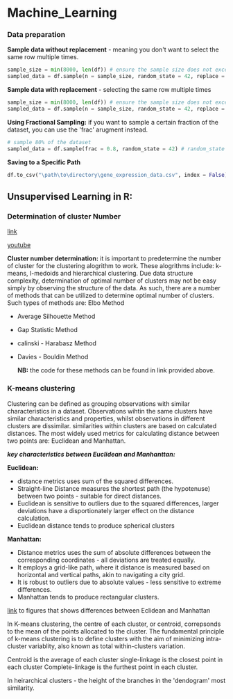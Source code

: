 # Machine_Learning


### Data preparation
**Sample data without replacement** - meaning you don't want to select the same row multiple times.
```python
sample_size = min(8000, len(df)) # ensure the sample size does not exceed the available rows
sampled_data = df.sample(n = sample_size, random_state = 42, replace = False)
```
**Sample data with replacement** - selecting the same row multiple times
```python
sample_size = min(8000, len(df)) # ensure the sample size does not exceed the available rows
sampled_data = df.sample(n = sample_size, random_state = 42, replace = True)
```
**Using Fractional Sampling:** if you want to sample a certain fraction of the dataset, you can use the 'frac' arugment instead.
```python
# sample 80% of the dataset
sampled_data = df.sample(frac = 0.8, random_state = 42) # random_state is for reproducibility
```
**Saving to a Specific Path**
```python
df.to_csv("\path\to\directory\gene_expression_data.csv", index = False)
```









## Unsupervised Learning in R:
### Determination of cluster Number 
[link](https://medium.com/@ozturkfemre/unsupervised-learning-determination-of-cluster-number-be8842cdb11)

[youtube](https://www.youtube.com/watch?v=7xHsRkOdVwo)

**Cluster number determination:**
it is important to predetermine the number of cluster for the clustering alogrithm to work. These alogrithms include:
k-means, l-medoids and hierarchical clustering.
Due data structure complexity, determination of optimal number of clusters may not be easy simply by observing the structure of the data. As such, there are a number of methods that can be utilized to determine optimal number of clusters. Such types of methods are:
Elbo Method
- Average Silhouette Method
- Gap Statistic Method
- calinski - Harabasz Method
- Davies - Bouldin Method

  **NB:** the code for these methods can be found in link provided above.

  
### K-means clustering
Clustering can be defined as grouping observations with similar characteristics in a dataset. Observations wihtin the same clusters have similar characteristics and properties, whilst observations in different clusters are dissimilar. similarities within clusters are based on calculated distances. The most widely used metrics for calculating distance between two points are: Euclidean and Manhattan.

***key characteristics between Euclidean and Manhanttan:***

**Euclidean:**
- distance metrics uses sum of the squared differences.
- Straight-line Distance measures the shortest path (the hypotenuse) between two points - suitable for direct distances.
- Euclidean is sensitive to outliers due to the squared differences, larger deviations have a disportionately larger effect on the distance calculation.
- Euclidean distance tends to produce spherical clusters

**Manhattan:**
- Distance metrics uses the sum of absolute differences between the corresponding coordinates - all deviations are treated equally.
- It employs a grid-like path, where it distance is measured based on horizontal and vertical paths, akin to navigating a city grid.
- It is robust to outliers due to absolute values - less sensitive to extreme differences.
- Manhattan tends to produce rectangular clusters.

[link](https://www.udemy.com/) to figures that shows differences between Eclidean and Manhattan

In K-means clustering, the centre of each cluster, or centroid, correpsonds to the mean of the points allocated to the cluster. The fundamental principle of k-means clustering is to define clusters with the aim of minimizing intra-cluster variablity, also known as total within-clusters variation.

Centroid is the average of each cluster
single-linkage is the closest point in each cluster
Complete-linkage is the furthest point in each cluster.

In heirarchical clusters - the height of the branches in the 'dendogram' most similarity.
